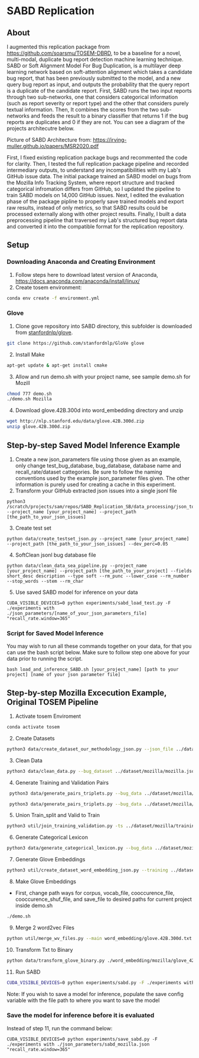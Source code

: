 # SABD Replication

## About
I augmented this replication package from https://github.com/soarsmu/TOSEM-DBRD, to be a baseline for a novel, multi-modal, duplicate bug report detection machine learning technique. SABD or Soft Alignment Model For Bug Duplication, is a multilayer deep learning network based on soft-attention alignment which takes a candidate bug report, that has been previously submitted to the model, and a new query bug report as input, and outputs the probability that the query report is a duplicate of the candidate report. First, SABD runs the two input reports through two sub-networks, one that considers categorical information (such as report severity or report type) and the other that considers purely textual information. Then, It combines the scores from the two sub-networks and feeds the result to a binary classifier that returns 1 if the bug reports are duplicates and 0 if they are not. You can see a diagram of the projects architecutre below. 

Picture of SABD Architecture from: https://irving-muller.github.io/papers/MSR2020.pdf

First, I fixed existing replication package bugs and recommented the code for clarity. Then, I tested the full replication package pipeline and recorded intermediary outputs, to understand any incompatibilities with my Lab's GitHub issue data. The initial package trained an SABD model on bugs from the Mozilla Info Tracking System, where report structure and tracked categorical infromation differs from GitHub, so I updated the pipeline to train SABD models on 14,000 GitHub issues. Next, I edited the evaluation phase of the package pipline to properly save trained models and export raw results, instead of only metrics, so that SABD results could be processed externally along with other project results. Finally, I built a data preprocessing pipeline that traversed my Lab's structured bug report data and converted it into the compatible format for the replication repository. 

## Setup
### Downloading Anaconda and Creating Environment
1. Follow steps here to download latest version of Anaconda, https://docs.anaconda.com/anaconda/install/linux/
2. Create tosem environment: 
```sh 
conda env create -f environment.yml 
``` 
### Glove
1. Clone gove repository into SABD directory, this subfolder is downloaded from [stanfordnlp/glove](https://github.com/stanfordnlp/GloVe/).
```sh
git clone https://github.com/stanfordnlp/GloVe glove
```
2. Install Make
```sh
apt-get update & apt-get install cmake
```
3. Allow and run demo.sh with your project name, see sample demo.sh for Mozill
```sh
chmod 777 demo.sh
./demo.sh Mozilla
```
4. Download glove.42B.300d into word_embedding directory and unzip
```sh
wget http://nlp.stanford.edu/data/glove.42B.300d.zip
unzip glove.42B.300d.zip
```

## Step-by-step Saved Model Inference Example
1. Create a new json_parameters file using those given as an example, only change test_bug_database, bug_database, database name and recall_rate/dataset cattegories. Be sure to follow the naming conventions used by the example json_parameter files given. The other information is purely used for creating a cache in this experiment.
2. Transform your GitHub extracted json issues into a single jsonl file
```
python3 /scratch/projects/sam/repos/SABD_Replication_SB/data_processing/json_to_jsonl.py --project_name [your_project_name] --project_path [the_path_to_your_json_issues]
```
3. Create test set
```
python data/create_testset_json.py --project_name [your_project_name]  --project_path [the_path_to_your_json_issues] --dev_perc=0.05
```
4. SoftClean jsonl bug database file
```
python data/clean_data_sea_pipeline.py --project_name [your_project_name] --project_path [the_path_to_your_project] --fields short_desc description --type soft --rm_punc --lower_case --rm_number --stop_words --stem --rm_char
```
5. Use saved SABD model for inference on your data
```
CUDA_VISIBLE_DEVICES=0 python experiments/sabd_load_test.py -F ./experiments with ./json_parameters/[name_of_your_json_parameters_file] "recall_rate.window=365"
```
### Script for Saved Model Inference
You may wish to run all these commands together on your data, for that you can use the bash script below. Make sure to follow step one above for your data prior to running the script.

```
bash load_and_inference_SABD.sh [your_project_name] [path to your project] [name of your json parameter file]
```

## Step-by-step Mozilla Excecution Example, Original TOSEM Pipeline
1. Activate tosem Enviroment
```sh
conda activate tosem
```
2. Create Datasets
```sh
python3 data/create_dataset_our_methodology_json.py --json_file ../dataset/mozilla/mozilla.json --database mozilla --bug_data ../dataset/mozilla/mozilla.json --training ../dataset/mozilla/training_split_mozilla.txt --validation ../dataset/mozilla/validation_mozilla.txt --test ../dataset/mozilla/test_mozilla.txt --date="2020/01/01" --no_tree --dev_perc=0.05
```
3. Clean Data
```sh
python3 data/clean_data.py --bug_dataset ../dataset/mozilla/mozilla.json --output ../dataset/mozilla/mozilla_soft_clean.json --fields short_desc description --type soft --rm_punc --lower_case --rm_number --stop_words --stem --rm_char
```
4. Generate Training and Validation Pairs
```sh
 python3 data/generate_pairs_triplets.py --bug_data ../dataset/mozilla/mozilla.json --dataset ../dataset/mozilla/training_split_mozilla.txt --n 1 --type random
```
```sh
 python3 data/generate_pairs_triplets.py --bug_data ../dataset/mozilla/mozilla.json --dataset ../dataset/mozilla/validation_mozilla.txt --n 1 --type random
```
5. Union Train_split and Valid to Train
```sh
python3 util/join_training_validation.py -ts ../dataset/mozilla/training_split_mozilla.txt -tsp ../dataset/mozilla/training_split_mozilla_pairs_random_1.txt -v ../dataset/mozilla/validation_mozilla.txt -vp ../dataset/mozilla/validation_mozilla_pairs_random_1.txt -t ../dataset/mozilla/training_mozilla.txt  -tp ../dataset/mozilla/training_mozilla_pairs_random_1.txt
```
6. Generate Categorical Lexicon
```sh
python3 data/generate_categorical_lexicon.py --bug_data ../dataset/mozilla/mozilla.json -o ../dataset/mozilla/categorical_lexicons.json
```
7. Generate Glove Embeddings
```sh
python3 util/create_dataset_word_embedding_json.py --training ../dataset/mozilla/training_split_mozilla.txt --bug_database ../dataset/mozilla/mozilla.json --output word_embedding/mozilla/mozilla_soft_clean.txt --clean_type soft 
```
8. Make Glove Embeddings
* First, change path ways for corpus, vocab_file, cooccurence_file, cooccurence_shuf_file, and save_file to desired paths for current project inside demo.sh
```sh
./demo.sh
```
9. Merge 2 word2vec Files
```sh
python util/merge_wv_files.py --main word_embedding/glove.42B.300d.txt --aux word_embedding/mozilla/glove_300d_mozilla.txt --output word_embedding/mozilla/glove_42B_300d_mozilla_soft.txt
```
10. Transform Txt to Binary
```sh
python data/transform_glove_binary.py ./word_embedding/mozilla/glove_42B_300d_mozilla_soft.txt ./word_embedding/mozilla/glove_42B_300d_mozilla_soft.npy ./word_embedding/mozilla/glove_42B_300d_mozilla_soft.lxc -db ../dataset/mozilla/mozilla_soft_clean.json -tk white_space -filters TransformLowerCaseFilter
```
11. Run SABD
```sh
CUDA_VISIBLE_DEVICES=0 python experiments/sabd.py -F ./experiments with ./json_parameters/sabd_mozilla.json "recall_rate.window=365"
```
Note: If you wish to save a model for inference, populate the save config variable with the file path to where you want to save the model

### Save the model for inference before it is evaluated
Instead of step 11, run the command below:

```
CUDA_VISIBLE_DEVICES=0 python experiments/save_sabd.py -F ./experiments with ./json_parameters/sabd_mozilla.json "recall_rate.window=365"
```
